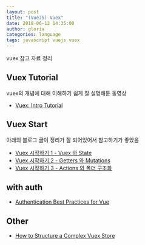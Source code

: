 ```yaml
---
layout: post
title: "(VueJS) Vuex"
date: 2018-06-12 14:35:00
author: gloria
categories: language
tags: javascript vuejs vuex
---
```


vuex 참고 자료 정리


## Vuex Tutorial
vuex의 개념에 대해 이해하기 쉽게 잘 설명해둔 동영상
- [Vuex: Intro Tutorial](https://www.youtube.com/watch?v=_2_C9j-8CtM&feature=youtu.be&fbclid=IwAR0HkNCpprLft8qmekFy8dx1mSJ6VFznGj6PTc734pTV0zPSoArrw0TJ4UA)

## Vuex Start
아래의 블로그 글이 정리가 잘 되어있어서 참고하기가 좋았음
- [Vuex 시작하기 1 - Vuex 와 State](https://joshua1988.github.io/web-development/vuejs/vuex-start/)
- [Vuex 시작하기 2 - Getters 와 Mutations](https://joshua1988.github.io/web-development/vuejs/vuex-getters-mutations/)
- [Vuex 시작하기 3 - Actions 와 폴더 구조화](https://joshua1988.github.io/web-development/vuejs/vuex-actions-modules/)

## with auth
- [Authentication Best Practices for Vue](https://blog.sqreen.io/authentication-best-practices-vue/)

## Other
- [How to Structure a Complex Vuex Store](https://markus.oberlehner.net/blog/how-to-structure-a-complex-vuex-store/)
